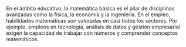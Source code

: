 En el ámbito educativo, la matemática básica es el pilar de disciplinas avanzadas como la física, la economía y la ingeniería. En el empleo, habilidades matemáticas son valoradas en casi todos los sectores. Por ejemplo, empleos en tecnología, análisis de datos y gestión empresarial exigen la capacidad de trabajar con números y comprender conceptos matemáticos.